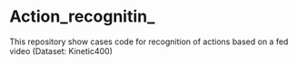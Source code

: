 # Action_recognitin_
This repository show cases code for recognition of actions based on a fed video (Dataset: Kinetic400)

